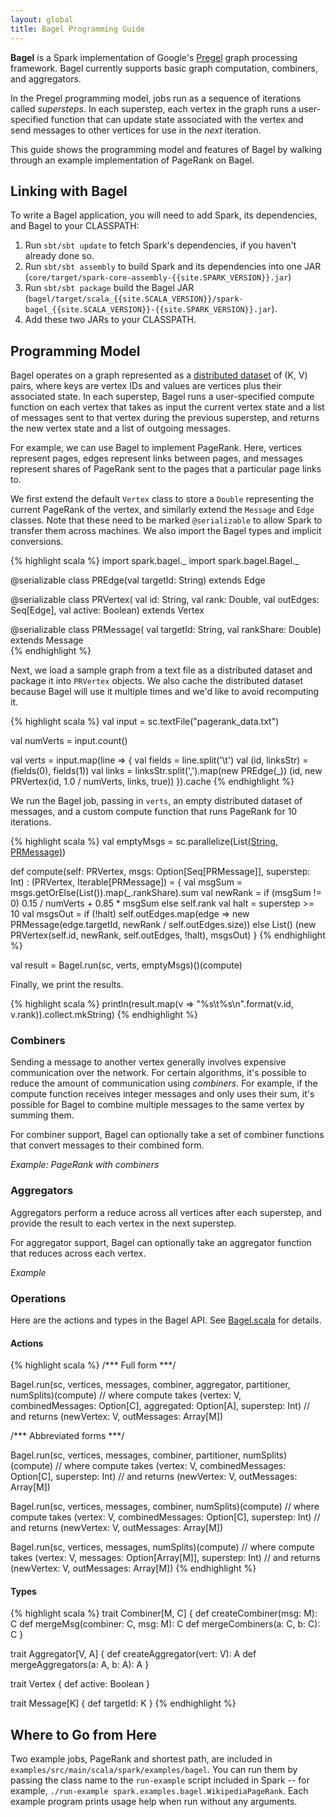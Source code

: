 ```yaml
---
layout: global
title: Bagel Programming Guide
---
```


**Bagel** is a Spark implementation of Google's [Pregel](http://portal.acm.org/citation.cfm?id=1807184) graph processing framework. Bagel currently supports basic graph computation, combiners, and aggregators.

In the Pregel programming model, jobs run as a sequence of iterations called _supersteps_. In each superstep, each vertex in the graph runs a user-specified function that can update state associated with the vertex and send messages to other vertices for use in the *next* iteration.

This guide shows the programming model and features of Bagel by walking through an example implementation of PageRank on Bagel.

## Linking with Bagel

To write a Bagel application, you will need to add Spark, its dependencies, and Bagel to your CLASSPATH:

1. Run `sbt/sbt update` to fetch Spark's dependencies, if you haven't already done so.
2. Run `sbt/sbt assembly` to build Spark and its dependencies into one JAR (`core/target/spark-core-assembly-{{site.SPARK_VERSION}}.jar`) 
3. Run `sbt/sbt package` build the Bagel JAR (`bagel/target/scala_{{site.SCALA_VERSION}}/spark-bagel_{{site.SCALA_VERSION}}-{{site.SPARK_VERSION}}.jar`).
4. Add these two JARs to your CLASSPATH.

## Programming Model

Bagel operates on a graph represented as a [distributed dataset](scala-programming-guide.html) of (K, V) pairs, where keys are vertex IDs and values are vertices plus their associated state. In each superstep, Bagel runs a user-specified compute function on each vertex that takes as input the current vertex state and a list of messages sent to that vertex during the previous superstep, and returns the new vertex state and a list of outgoing messages.

For example, we can use Bagel to implement PageRank. Here, vertices represent pages, edges represent links between pages, and messages represent shares of PageRank sent to the pages that a particular page links to. 

We first extend the default `Vertex` class to store a `Double`
representing the current PageRank of the vertex, and similarly extend
the `Message` and `Edge` classes. Note that these need to be marked `@serializable` to allow Spark to transfer them across machines. We also import the Bagel types and implicit conversions.

{% highlight scala %}
import spark.bagel._
import spark.bagel.Bagel._

@serializable class PREdge(val targetId: String) extends Edge

@serializable class PRVertex(
  val id: String, val rank: Double, val outEdges: Seq[Edge],
  val active: Boolean) extends Vertex

@serializable class PRMessage(
  val targetId: String, val rankShare: Double) extends Message             
{% endhighlight %}

Next, we load a sample graph from a text file as a distributed dataset and package it into `PRVertex` objects. We also cache the distributed dataset because Bagel will use it multiple times and we'd like to avoid recomputing it.

{% highlight scala %}
val input = sc.textFile("pagerank_data.txt")

val numVerts = input.count()

val verts = input.map(line => {
  val fields = line.split('\t')
  val (id, linksStr) = (fields(0), fields(1))
    val links = linksStr.split(',').map(new PREdge(_))
  (id, new PRVertex(id, 1.0 / numVerts, links, true))
}).cache
{% endhighlight %}

We run the Bagel job, passing in `verts`, an empty distributed dataset of messages, and a custom compute function that runs PageRank for 10 iterations.

{% highlight scala %}
val emptyMsgs = sc.parallelize(List[(String, PRMessage)]())

def compute(self: PRVertex, msgs: Option[Seq[PRMessage]], superstep: Int)
: (PRVertex, Iterable[PRMessage]) = {
  val msgSum = msgs.getOrElse(List()).map(_.rankShare).sum
    val newRank =
      if (msgSum != 0)
        0.15 / numVerts + 0.85 * msgSum
      else
        self.rank
    val halt = superstep >= 10
    val msgsOut =
      if (!halt)
        self.outEdges.map(edge =>
          new PRMessage(edge.targetId, newRank / self.outEdges.size))
      else
        List()
    (new PRVertex(self.id, newRank, self.outEdges, !halt), msgsOut)
}
{% endhighlight %}

val result = Bagel.run(sc, verts, emptyMsgs)()(compute)

Finally, we print the results.

{% highlight scala %}
println(result.map(v => "%s\t%s\n".format(v.id, v.rank)).collect.mkString)
{% endhighlight %}

### Combiners

Sending a message to another vertex generally involves expensive communication over the network. For certain algorithms, it's possible to reduce the amount of communication using _combiners_. For example, if the compute function receives integer messages and only uses their sum, it's possible for Bagel to combine multiple messages to the same vertex by summing them.

For combiner support, Bagel can optionally take a set of combiner functions that convert messages to their combined form.

_Example: PageRank with combiners_

### Aggregators

Aggregators perform a reduce across all vertices after each superstep, and provide the result to each vertex in the next superstep.

For aggregator support, Bagel can optionally take an aggregator function that reduces across each vertex.

_Example_

### Operations

Here are the actions and types in the Bagel API. See [Bagel.scala](https://github.com/mesos/spark/blob/master/bagel/src/main/scala/spark/bagel/Bagel.scala) for details.

#### Actions

{% highlight scala %}
/*** Full form ***/

Bagel.run(sc, vertices, messages, combiner, aggregator, partitioner, numSplits)(compute)
// where compute takes (vertex: V, combinedMessages: Option[C], aggregated: Option[A], superstep: Int) 
// and returns (newVertex: V, outMessages: Array[M])

/*** Abbreviated forms ***/

Bagel.run(sc, vertices, messages, combiner, partitioner, numSplits)(compute)
// where compute takes (vertex: V, combinedMessages: Option[C], superstep: Int)
// and returns (newVertex: V, outMessages: Array[M])

Bagel.run(sc, vertices, messages, combiner, numSplits)(compute)
// where compute takes (vertex: V, combinedMessages: Option[C], superstep: Int) 
// and returns (newVertex: V, outMessages: Array[M])

Bagel.run(sc, vertices, messages, numSplits)(compute)
// where compute takes (vertex: V, messages: Option[Array[M]], superstep: Int)
// and returns (newVertex: V, outMessages: Array[M])
{% endhighlight %}

#### Types

{% highlight scala %}
trait Combiner[M, C] {
  def createCombiner(msg: M): C
  def mergeMsg(combiner: C, msg: M): C
  def mergeCombiners(a: C, b: C): C
}

trait Aggregator[V, A] {
  def createAggregator(vert: V): A
  def mergeAggregators(a: A, b: A): A
}

trait Vertex {
  def active: Boolean
}

trait Message[K] {
  def targetId: K
}
{% endhighlight %}

## Where to Go from Here

Two example jobs, PageRank and shortest path, are included in `examples/src/main/scala/spark/examples/bagel`. You can run them by passing the class name to the `run-example` script included in Spark -- for example, `./run-example spark.examples.bagel.WikipediaPageRank`. Each example program prints usage help when run without any arguments.
